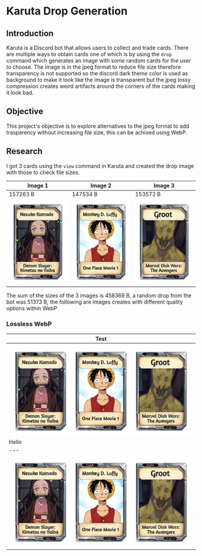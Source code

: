 # Karuta Drop Generation

## Introduction

Karuta is a Discord bot that allows users to collect and trade cards. There are multiple ways to
obtain cards one of which is by using the `drop` command which generates an image with some random
cards for the user to choose. The image is in the jpeg format to reduce file size therefore
transparency is not supported so the discord dark theme color is used as background to make it look
like the image is transparent but the jpeg lossy compression creates weird artifacts around the corners
of the cards making it look bad.

## Objective

This project's objective is to explore alternatives to the jpeg format to add trasparency without
increasing file size, this can be achived using WebP.

## Research

I got 3 cards using the `view` command in Karuta and created the drop image with those to check file
sizes.

| Image 1 | Image 2 | Image 3 |
| --- | --- | --- |
| 157263 B | 147534 B | 153572 B |
| ![First card](.github/resources/input1.png) | ![Second card](.github/resources/input2.png) | ![Third card](.github/resources/input3.png) |

The sum of the sizes of the 3 images is 458369 B, a random drop from the bot was 51373 B, the
following are images creates with different quality options within WebP

### Lossless WebP

| Test |
| --- |
| ![Lossless WebP image](.github/resources/output-lossless.webp) |
| Hello |
| --- |
| ![Quality 80 WebP image](.github/resources/output-q80.webp) |